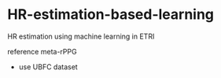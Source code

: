 # HR-estimation-based-learning
HR estimation using machine learning in ETRI

reference meta-rPPG

- use UBFC dataset 
